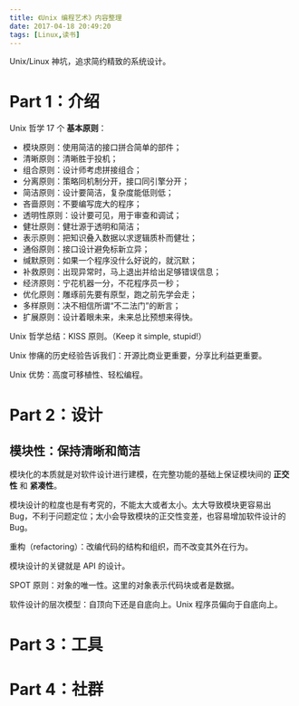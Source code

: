```yaml
---
title: 《Unix 编程艺术》内容整理
date: 2017-04-18 20:49:20
tags: [Linux,读书]
---
```


Unix/Linux 神坑，追求简约精致的系统设计。

<!--more-->

# Part 1：介绍

Unix 哲学 17 个 **基本原则**：

+ 模块原则：使用简洁的接口拼合简单的部件；
+ 清晰原则：清晰胜于投机；
+ 组合原则：设计师考虑拼接组合；
+ 分离原则：策略同机制分开，接口同引擎分开；
+ 简洁原则：设计要简洁，复杂度能低则低；
+ 吝啬原则：不要编写庞大的程序；
+ 透明性原则：设计要可见，用于审查和调试；
+ 健壮原则：健壮源于透明和简洁；
+ 表示原则：把知识叠入数据以求逻辑质朴而健壮；
+ 通俗原则：接口设计避免标新立异；
+ 缄默原则：如果一个程序没什么好说的，就沉默；
+ 补救原则：出现异常时，马上退出并给出足够错误信息；
+ 经济原则：宁花机器一分，不花程序员一秒；
+ 优化原则：雕琢前先要有原型，跑之前先学会走；
+ 多样原则：决不相信所谓“不二法门”的断言；
+ 扩展原则：设计着眼未来，未来总比预想来得快。

Unix 哲学总结：KISS 原则。（Keep it simple, stupid!）

Unix 惨痛的历史经验告诉我们：开源比商业更重要，分享比利益更重要。

Unix 优势：高度可移植性、轻松编程。

# Part 2：设计

## 模块性：保持清晰和简洁

模块化的本质就是对软件设计进行建模，在完整功能的基础上保证模块间的 **正交性** 和 **紧凑性**。

模块设计的粒度也是有考究的，不能太大或者太小。太大导致模块更容易出 Bug，不利于问题定位；太小会导致模块的正交性变差，也容易增加软件设计的 Bug。

重构（refactoring）：改编代码的结构和组织，而不改变其外在行为。

模块设计的关键就是 API 的设计。

SPOT 原则：对象的唯一性。这里的对象表示代码块或者是数据。

软件设计的层次模型：自顶向下还是自底向上。Unix 程序员偏向于自底向上。

# Part 3：工具

# Part 4：社群


